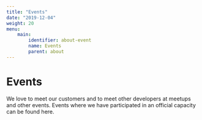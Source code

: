 ```yaml
---
title: "Events"
date: "2019-12-04"
weight: 20
menu: 
    main:
        identifier: about-event
        name: Events
        parent: about
---
```

# Events
We love to meet our customers and to meet other developers at meetups and other events. Events where we have participated in an official capacity can be found here.